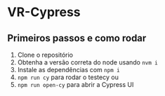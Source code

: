 # VR-Cypress

## Primeiros passos e como rodar

1. Clone o repositório
2. Obtenha a versão correta do node usando `nvm i`
3. Instale as dependências com `npm i`
4. `npm run cy` para rodar o testecy
ou
5. `npm run open-cy` para abrir a Cypress UI